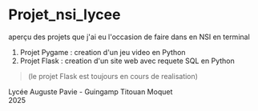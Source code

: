 # Projet_nsi_lycee
aperçu des  projets que j'ai eu l'occasion de faire dans en NSI en terminal 

1. Projet Pygame : creation d'un jeu video en Python
2. Projet Flask : creation d'un site web avec requete SQL en Python

> (le projet Flask est toujours en cours de realisation)

Lycée Auguste Pavie - Guingamp 
Titouan Moquet \
2025
